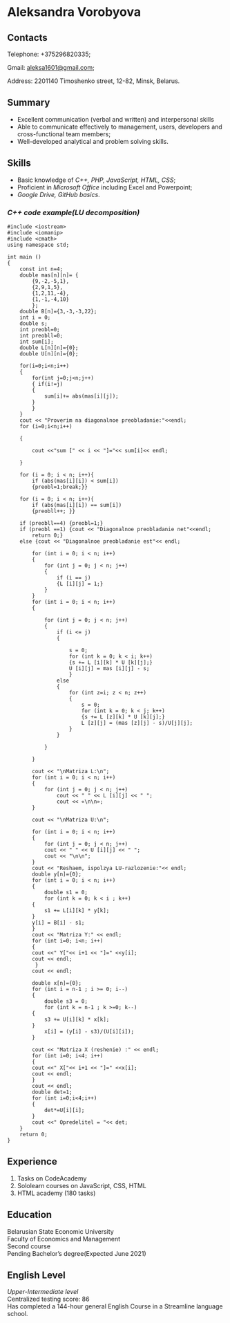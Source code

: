 # Aleksandra Vorobyova
## Contacts  

Telephone:  +375296820335;

Gmail:  aleksa1601@gmail.com;

Address:  2201140 Timoshenko street, 12-82, Minsk, Belarus.  

## Summary

* Excellent communication (verbal and written) and interpersonal skills
* Able to communicate effectively to management, users, developers and cross-functional team members;
* Well-developed analytical and problem solving skills.  

## Skills

* Basic knowledge of *C++, PHP, JavaScript, HTML, CSS*;
* Proficient in *Microsoft Office* including Excel and Powerpoint;
* *Google Drive, GitHub basics*.

### *C++ code example(LU decomposition)*

    #include <iostream>
    #include <iomanip>
    #include <cmath>
    using namespace std;

    int main ()
    {
        const int n=4;
        double mas[n][n]= {
            {9,-2,-5,1},
            {2,9,1,5},
            {1,2,11,-4},
            {1,-1,-4,10}
            };
        double B[n]={3,-3,-3,22};
        int i = 0;
        double s;
        int preobl=0;
        int preobll=0;
        int sum[i];
        double L[n][n]={0};
        double U[n][n]={0};
    
        for(i=0;i<n;i++)
        {
            for(int j=0;j<n;j++)
            { if(i!=j)
            {
                sum[i]+= abs(mas[i][j]);
            }
            }
        }
        cout << "Proverim na diagonalnoe preobladanie:"<<endl;
        for (i=0;i<n;i++)
        
        {
        
            cout <<"sum [" << i << "]="<< sum[i]<< endl;
        
        }
    
        for (i = 0; i < n; i++){
            if (abs(mas[i][i]) < sum[i])
            {preobl=1;break;}}
    
        for (i = 0; i < n; i++){
            if (abs(mas[i][i]) == sum[i])
            {preobll++; }}
    
        if (preobll==4) {preobl=1;}
        if (preobl ==1) {cout << "Diagonalnoe preobladanie net"<<endl;
            return 0;}
        else {cout << "Diagonalnoe preobladanie est"<< endl;
        
            for (int i = 0; i < n; i++)
            {
                for (int j = 0; j < n; j++)
                {
                    if (i == j)
                    {L [i][j] = 1;}
                }
            }
            for (int i = 0; i < n; i++)
            {
            
                for (int j = 0; j < n; j++)
                {
                    if (i <= j)
                    {
                    
                        s = 0;
                        for (int k = 0; k < i; k++)
                        {s += L [i][k] * U [k][j];}
                        U [i][j] = mas [i][j] - s;
                        }
                    else
                    {
                        for (int z=i; z < n; z++)
                        {
                            s = 0;
                            for (int k = 0; k < j; k++)
                            {s += L [z][k] * U [k][j];}
                            L [z][j] = (mas [z][j] - s)/U[j][j];
                        }
                    }
                
                }
            
            }
        
            cout << "\nMatriza L:\n";
            for (int i = 0; i < n; i++)
            {
                for (int j = 0; j < n; j++)
                    cout << " " << L [i][j] << " ";
                    cout << «\n\n»;
            }
        
            cout << "\nMatriza U:\n";
        
            for (int i = 0; i < n; i++)
            {
                for (int j = 0; j < n; j++)
                cout << " " << U [i][j] << " ";
                cout << "\n\n";
            }
            cout << "Reshaem, ispolzya LU-razlozenie:"<< endl;
            double y[n]={0};
            for (int i = 0; i < n; i++)
            {
                double s1 = 0;
                for (int k = 0; k < i ; k++)
            {
                s1 += L[i][k] * y[k];
            }
            y[i] = B[i] - s1;
            }
            cout << "Matriza Y:" << endl;
            for (int i=0; i<n; i++)
            {
            cout <<" Y["<< i+1 << "]=" <<y[i];
            cout << endl;
             }
            cout << endl;
        
            double x[n]={0};
            for (int i = n-1 ; i >= 0; i--)
            {
                double s3 = 0;
                for (int k = n-1 ; k >=0; k--)
            {
                s3 += U[i][k] * x[k];
            }
                x[i] = (y[i] - s3)/(U[i][i]);
            }
        
            cout << "Matriza X (reshenie) :" << endl;
            for (int i=0; i<4; i++)
            {
            cout <<" X["<< i+1 << "]=" <<x[i];
            cout << endl;
            }
            cout << endl;
            double det=1;
            for (int i=0;i<4;i++)
            {
                det*=U[i][i];
            }
            cout <<" Opredelitel = "<< det;
        }
        return 0;
    }

## Experience

1. Tasks on CodeAcademy  
2. Sololearn courses on JavaScript, CSS, HTML
3. HTML academy (180 tasks)

## Education

Belarusian State Economic University  
Faculty of Economics and Management  
Second course  
Pending Bachelor’s degree(Expected June 2021)

## English Level

*Upper-Intermediate level*  
Centralized testing score: 86   
Has completed a 144-hour general English Course in a Streamline language school.
